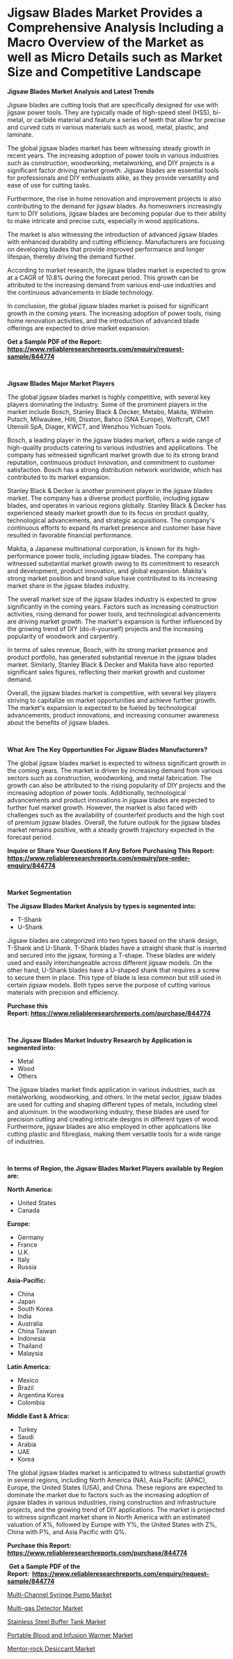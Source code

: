 <p><h1>Jigsaw Blades Market Provides a Comprehensive Analysis Including a Macro Overview of the Market as well as Micro Details such as Market Size and Competitive Landscape</h1></p><p><strong>Jigsaw Blades Market Analysis and Latest Trends</strong></p>
<p><p>Jigsaw blades are cutting tools that are specifically designed for use with jigsaw power tools. They are typically made of high-speed steel (HSS), bi-metal, or carbide material and feature a series of teeth that allow for precise and curved cuts in various materials such as wood, metal, plastic, and laminate.</p><p>The global jigsaw blades market has been witnessing steady growth in recent years. The increasing adoption of power tools in various industries such as construction, woodworking, metalworking, and DIY projects is a significant factor driving market growth. Jigsaw blades are essential tools for professionals and DIY enthusiasts alike, as they provide versatility and ease of use for cutting tasks.</p><p>Furthermore, the rise in home renovation and improvement projects is also contributing to the demand for jigsaw blades. As homeowners increasingly turn to DIY solutions, jigsaw blades are becoming popular due to their ability to make intricate and precise cuts, especially in wood applications.</p><p>The market is also witnessing the introduction of advanced jigsaw blades with enhanced durability and cutting efficiency. Manufacturers are focusing on developing blades that provide improved performance and longer lifespan, thereby driving the demand further.</p><p>According to market research, the jigsaw blades market is expected to grow at a CAGR of 10.8% during the forecast period. This growth can be attributed to the increasing demand from various end-use industries and the continuous advancements in blade technology.</p><p>In conclusion, the global jigsaw blades market is poised for significant growth in the coming years. The increasing adoption of power tools, rising home renovation activities, and the introduction of advanced blade offerings are expected to drive market expansion.</p></p>
<p><strong>Get a Sample PDF of the Report:&nbsp; <a href="https://www.reliableresearchreports.com/enquiry/request-sample/844774">https://www.reliableresearchreports.com/enquiry/request-sample/844774</a></strong></p>
<p>&nbsp;</p>
<p><strong>Jigsaw Blades Major Market Players</strong></p>
<p><p>The global jigsaw blades market is highly competitive, with several key players dominating the industry. Some of the prominent players in the market include Bosch, Stanley Black & Decker, Metabo, Makita, Wilhelm Putsch, Milwaukee, Hilti, Disston, Bahco (SNA Europe), Wolfcraft, CMT Utensili SpA, Diager, KWCT, and Wenzhou Yichuan Tools.</p><p>Bosch, a leading player in the jigsaw blades market, offers a wide range of high-quality products catering to various industries and applications. The company has witnessed significant market growth due to its strong brand reputation, continuous product innovation, and commitment to customer satisfaction. Bosch has a strong distribution network worldwide, which has contributed to its market expansion.</p><p>Stanley Black & Decker is another prominent player in the jigsaw blades market. The company has a diverse product portfolio, including jigsaw blades, and operates in various regions globally. Stanley Black & Decker has experienced steady market growth due to its focus on product quality, technological advancements, and strategic acquisitions. The company's continuous efforts to expand its market presence and customer base have resulted in favorable financial performance.</p><p>Makita, a Japanese multinational corporation, is known for its high-performance power tools, including jigsaw blades. The company has witnessed substantial market growth owing to its commitment to research and development, product innovation, and global expansion. Makita's strong market position and brand value have contributed to its increasing market share in the jigsaw blades industry.</p><p>The overall market size of the jigsaw blades industry is expected to grow significantly in the coming years. Factors such as increasing construction activities, rising demand for power tools, and technological advancements are driving market growth. The market's expansion is further influenced by the growing trend of DIY (do-it-yourself) projects and the increasing popularity of woodwork and carpentry.</p><p>In terms of sales revenue, Bosch, with its strong market presence and product portfolio, has generated substantial revenue in the jigsaw blades market. Similarly, Stanley Black & Decker and Makita have also reported significant sales figures, reflecting their market growth and customer demand.</p><p>Overall, the jigsaw blades market is competitive, with several key players striving to capitalize on market opportunities and achieve further growth. The market's expansion is expected to be fueled by technological advancements, product innovations, and increasing consumer awareness about the benefits of jigsaw blades.</p></p>
<p>&nbsp;</p>
<p><strong>What Are The Key Opportunities For Jigsaw Blades Manufacturers?</strong></p>
<p><p>The global jigsaw blades market is expected to witness significant growth in the coming years. The market is driven by increasing demand from various sectors such as construction, woodworking, and metal fabrication. The growth can also be attributed to the rising popularity of DIY projects and the increasing adoption of power tools. Additionally, technological advancements and product innovations in jigsaw blades are expected to further fuel market growth. However, the market is also faced with challenges such as the availability of counterfeit products and the high cost of premium jigsaw blades. Overall, the future outlook for the jigsaw blades market remains positive, with a steady growth trajectory expected in the forecast period.</p></p>
<p><strong>Inquire or Share Your Questions If Any Before Purchasing This Report: <a href="https://www.reliableresearchreports.com/enquiry/pre-order-enquiry/844774">https://www.reliableresearchreports.com/enquiry/pre-order-enquiry/844774</a></strong></p>
<p>&nbsp;</p>
<p><strong>Market Segmentation</strong></p>
<p><strong>The Jigsaw Blades Market Analysis by types is segmented into:</strong></p>
<p><ul><li>T-Shank</li><li>U-Shank</li></ul></p>
<p><p>Jigsaw blades are categorized into two types based on the shank design, T-Shank and U-Shank. T-Shank blades have a straight shank that is inserted and secured into the jigsaw, forming a T-shape. These blades are widely used and easily interchangeable across different jigsaw models. On the other hand, U-Shank blades have a U-shaped shank that requires a screw to secure them in place. This type of blade is less common but still used in certain jigsaw models. Both types serve the purpose of cutting various materials with precision and efficiency.</p></p>
<p><strong>Purchase this Report:&nbsp;<a href="https://www.reliableresearchreports.com/purchase/844774">https://www.reliableresearchreports.com/purchase/844774</a></strong></p>
<p>&nbsp;</p>
<p><strong>The Jigsaw Blades Market Industry Research by Application is segmented into:</strong></p>
<p><ul><li>Metal</li><li>Wood</li><li>Others</li></ul></p>
<p><p>The jigsaw blades market finds application in various industries, such as metalworking, woodworking, and others. In the metal sector, jigsaw blades are used for cutting and shaping different types of metals, including steel and aluminum. In the woodworking industry, these blades are used for precision cutting and creating intricate designs in different types of wood. Furthermore, jigsaw blades are also employed in other applications like cutting plastic and fibreglass, making them versatile tools for a wide range of industries.</p></p>
<p>&nbsp;</p>
<p><strong>In terms of Region, the Jigsaw Blades Market Players available by Region are:</strong></p>
<p>
    <p> <strong> North America: </strong>
        <ul>
            <li>United States</li>
            <li>Canada</li>
        </ul>
        </p> 
    <p> <strong> Europe: </strong>
        <ul>
            <li>Germany</li>
            <li>France</li>
            <li>U.K.</li>
            <li>Italy</li>
            <li>Russia</li>
        </ul>
        </p> 
    <p> <strong> Asia-Pacific: </strong>
        <ul>
            <li>China</li>
            <li>Japan</li>
            <li>South Korea</li>
            <li>India</li>
            <li>Australia</li>
            <li>China Taiwan</li>
            <li>Indonesia</li>
            <li>Thailand</li>
            <li>Malaysia</li>
        </ul>
        </p> 
    <p> <strong> Latin America: </strong>
        <ul>
            <li>Mexico</li>
            <li>Brazil</li>
            <li>Argentina Korea</li>
            <li>Colombia</li>
        </ul>
        </p> 
    <p> <strong> Middle East & Africa: </strong>
        <ul>
            <li>Turkey</li>
            <li>Saudi</li>
            <li>Arabia</li>
            <li>UAE</li>
            <li>Korea</li>
        </ul>
    </p>
    </p>
<p><p>The global jigsaw blades market is anticipated to witness substantial growth in several regions, including North America (NA), Asia Pacific (APAC), Europe, the United States (USA), and China. These regions are expected to dominate the market due to factors such as the increasing adoption of jigsaw blades in various industries, rising construction and infrastructure projects, and the growing trend of DIY applications. The market is projected to witness significant market share in North America with an estimated valuation of X%, followed by Europe with Y%, the United States with Z%, China with P%, and Asia Pacific with Q%.</p></p>
<p><strong>Purchase this Report: <a href="https://www.reliableresearchreports.com/purchase/844774">https://www.reliableresearchreports.com/purchase/844774</a></strong></p>
<p>&nbsp;<strong>Get a Sample PDF of the Report:&nbsp;&nbsp;<a href="https://www.reliableresearchreports.com/enquiry/request-sample/844774">https://www.reliableresearchreports.com/enquiry/request-sample/844774</a></strong></p>
<p><strong></strong></p>
<p><p><a href="https://medium.com/@merrittrice2023/multi-channel-syringe-pump-market-report-reveals-the-latest-trends-and-growth-opportunities-of-this-61acc27e4c7d">Multi-Channel Syringe Pump Market</a></p><p><a href="https://issuu.com/reportprime-2/docs/multi-gas-detector-market-size-2030.pptx">Multi-gas Detector Market</a></p><p><a href="https://github.com/RoccoManning/Market-Research-Report-List-3/blob/main/stainless-steel-buffer-tank-market.md">Stainless Steel Buffer Tank Market</a></p><p><a href="https://medium.com/@merrittrice2023/portable-blood-and-infusion-warmer-market-analysis-and-sze-forecasted-for-period-from-2023-to-2030-07a03be0ee4d">Portable Blood and Infusion Warmer Market</a></p><p><a href="Your link will appear here after publishing.">Mentor-rock Desiccant Market</a></p></p>